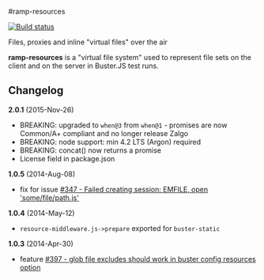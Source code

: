 #ramp-resources

[![Build status](https://secure.travis-ci.org/busterjs/ramp-resources.png?branch=master)](http://travis-ci.org/busterjs/ramp-resources)

Files, proxies and inline "virtual files" over the air

**ramp-resources** is a "virtual file system" used to represent file sets on the
client and on the server in Buster.JS test runs.


## Changelog

**2.0.1** (2015-Nov-26)

* BREAKING: upgraded to `when@3` from `when@1` - promises are now Common/A+ compliant and no longer release Zalgo
* BREAKING: node support: min 4.2 LTS (Argon) required
* BREAKING: concat() now returns a promise
* License field in package.json

**1.0.5** (2014-Aug-08)

* fix for issue [#347 - Failed creating session: EMFILE, open 'some/file/path.js'](https://github.com/busterjs/buster/issues/347)

**1.0.4** (2014-May-12)

* `resource-middleware.js->prepare` exported for `buster-static`

**1.0.3** (2014-Apr-30)

* feature [#397 - glob file excludes should work in buster config resources option](https://github.com/busterjs/buster/issues/397)
